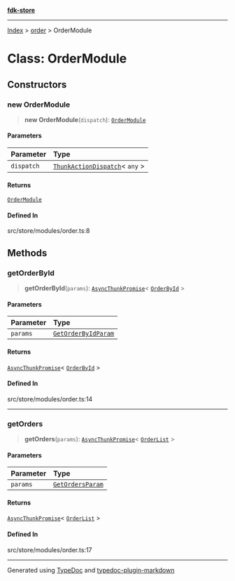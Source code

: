 [**fdk-store**](../../README.md)
***

[Index](../../API.md) > [order](../README.md) > OrderModule

# Class: OrderModule

## Constructors

### new OrderModule

> **new OrderModule**(`dispatch`): [`OrderModule`](class.OrderModule.md)

#### Parameters

| Parameter | Type |
| :------ | :------ |
| `dispatch` | [`ThunkActionDispatch`](../../theme/internal_/type-aliases/type-alias.ThunkActionDispatch.md)\< `any` \> |

#### Returns

[`OrderModule`](class.OrderModule.md)

#### Defined In

src/store/modules/order.ts:8

## Methods

### getOrderById

> **getOrderById**(`params`): [`AsyncThunkPromise`](../../theme/internal_/type-aliases/type-alias.AsyncThunkPromise.md)\< [`OrderById`](../internal_/type-aliases/type-alias.OrderById.md) \>

#### Parameters

| Parameter | Type |
| :------ | :------ |
| `params` | [`GetOrderByIdParam`](../internal_/type-aliases/type-alias.GetOrderByIdParam.md) |

#### Returns

[`AsyncThunkPromise`](../../theme/internal_/type-aliases/type-alias.AsyncThunkPromise.md)\< [`OrderById`](../internal_/type-aliases/type-alias.OrderById.md) \>

#### Defined In

src/store/modules/order.ts:14

***

### getOrders

> **getOrders**(`params`): [`AsyncThunkPromise`](../../theme/internal_/type-aliases/type-alias.AsyncThunkPromise.md)\< [`OrderList`](../internal_/type-aliases/type-alias.OrderList.md) \>

#### Parameters

| Parameter | Type |
| :------ | :------ |
| `params` | [`GetOrdersParam`](../internal_/type-aliases/type-alias.GetOrdersParam.md) |

#### Returns

[`AsyncThunkPromise`](../../theme/internal_/type-aliases/type-alias.AsyncThunkPromise.md)\< [`OrderList`](../internal_/type-aliases/type-alias.OrderList.md) \>

#### Defined In

src/store/modules/order.ts:17

***
Generated using [TypeDoc](https://typedoc.org/) and [typedoc-plugin-markdown](https://www.npmjs.com/package/typedoc-plugin-markdown)
